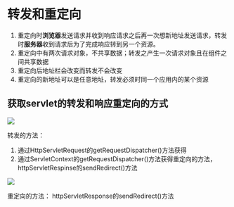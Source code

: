 # 转发和重定向


1. 重定向时**浏览器**发送请求并收到响应请求之后再一次想新地址发送请求，转发时**服务器**收到请求后为了完成响应转到另一个资源。
2. 重定向中有两次请求对象，不共享数据；转发之产生一次请求对象且在组件之间共享数据
3. 重定向后地址栏会改变而转发不会改变
4. 重定向的新地址可以是任意地址，转发必须时同一个应用内的某个资源


## 获取servlet的转发和响应重定向的方式

![](https://oscimg.oschina.net/oscnet/up-05de0c3e52276d6b1e1842b6b02199a2c65.png)

转发的方法：
1. 通过HttpServletRequest的getRequestDispatcher()方法获得
2. 通过ServletContext的getRequestDispatcher()方法获得重定向的方法，httpServletRespinse的sendRedirect()方法

![](https://oscimg.oschina.net/oscnet/up-3d3cb8a5d6509a74c9d8209473985501f52.png)

重定向的方法：
httpServletResponse的sendRedirect()方法


